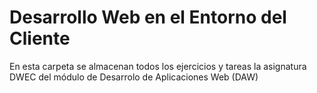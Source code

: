 # Desarrollo Web en el Entorno del Cliente
En esta carpeta se almacenan todos los ejercicios y tareas la asignatura DWEC del módulo de Desarrolo de
Aplicaciones Web (DAW)
